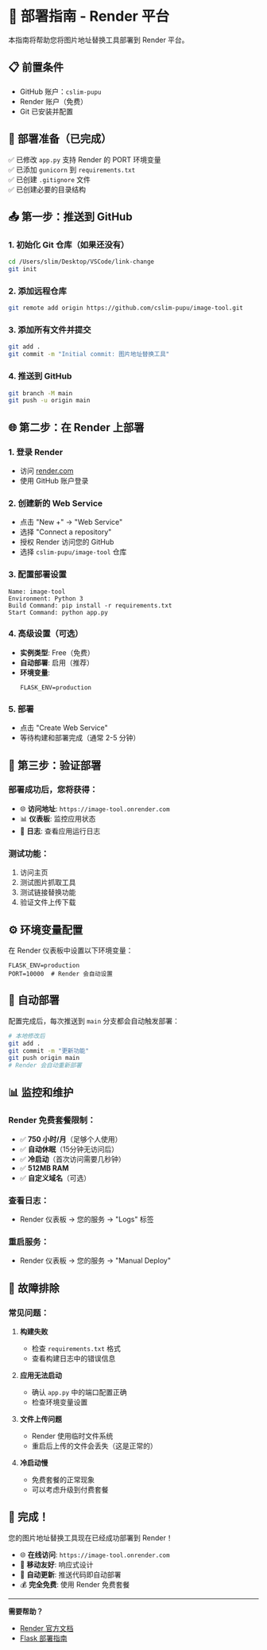 # 🚀 部署指南 - Render 平台

本指南将帮助您将图片地址替换工具部署到 Render 平台。

## 📋 前置条件

- GitHub 账户：`cslim-pupu`
- Render 账户（免费）
- Git 已安装并配置

## 🔧 部署准备（已完成）

✅ 已修改 `app.py` 支持 Render 的 PORT 环境变量  
✅ 已添加 `gunicorn` 到 `requirements.txt`  
✅ 已创建 `.gitignore` 文件  
✅ 已创建必要的目录结构  

## 📤 第一步：推送到 GitHub

### 1. 初始化 Git 仓库（如果还没有）
```bash
cd /Users/slim/Desktop/VSCode/link-change
git init
```

### 2. 添加远程仓库
```bash
git remote add origin https://github.com/cslim-pupu/image-tool.git
```

### 3. 添加所有文件并提交
```bash
git add .
git commit -m "Initial commit: 图片地址替换工具"
```

### 4. 推送到 GitHub
```bash
git branch -M main
git push -u origin main
```

## 🌐 第二步：在 Render 上部署

### 1. 登录 Render
- 访问 [render.com](https://render.com)
- 使用 GitHub 账户登录

### 2. 创建新的 Web Service
- 点击 "New +" → "Web Service"
- 选择 "Connect a repository"
- 授权 Render 访问您的 GitHub
- 选择 `cslim-pupu/image-tool` 仓库

### 3. 配置部署设置
```
Name: image-tool
Environment: Python 3
Build Command: pip install -r requirements.txt
Start Command: python app.py
```

### 4. 高级设置（可选）
- **实例类型**: Free（免费）
- **自动部署**: 启用（推荐）
- **环境变量**:
  ```
  FLASK_ENV=production
  ```

### 5. 部署
- 点击 "Create Web Service"
- 等待构建和部署完成（通常 2-5 分钟）

## 🎯 第三步：验证部署

### 部署成功后，您将获得：
- 🌐 **访问地址**: `https://image-tool.onrender.com`
- 📊 **仪表板**: 监控应用状态
- 📝 **日志**: 查看应用运行日志

### 测试功能：
1. 访问主页
2. 测试图片抓取工具
3. 测试链接替换功能
4. 验证文件上传下载

## ⚙️ 环境变量配置

在 Render 仪表板中设置以下环境变量：

```
FLASK_ENV=production
PORT=10000  # Render 会自动设置
```

## 🔄 自动部署

配置完成后，每次推送到 `main` 分支都会自动触发部署：

```bash
# 本地修改后
git add .
git commit -m "更新功能"
git push origin main
# Render 会自动重新部署
```

## 📊 监控和维护

### Render 免费套餐限制：
- ✅ **750 小时/月**（足够个人使用）
- ✅ **自动休眠**（15分钟无访问后）
- ✅ **冷启动**（首次访问需要几秒钟）
- ✅ **512MB RAM**
- ✅ **自定义域名**（可选）

### 查看日志：
- Render 仪表板 → 您的服务 → "Logs" 标签

### 重启服务：
- Render 仪表板 → 您的服务 → "Manual Deploy"

## 🚨 故障排除

### 常见问题：

1. **构建失败**
   - 检查 `requirements.txt` 格式
   - 查看构建日志中的错误信息

2. **应用无法启动**
   - 确认 `app.py` 中的端口配置正确
   - 检查环境变量设置

3. **文件上传问题**
   - Render 使用临时文件系统
   - 重启后上传的文件会丢失（这是正常的）

4. **冷启动慢**
   - 免费套餐的正常现象
   - 可以考虑升级到付费套餐

## 🎉 完成！

您的图片地址替换工具现在已经成功部署到 Render！

- 🌐 **在线访问**: `https://image-tool.onrender.com`
- 📱 **移动友好**: 响应式设计
- 🔄 **自动更新**: 推送代码即自动部署
- 💰 **完全免费**: 使用 Render 免费套餐

---

**需要帮助？**
- [Render 官方文档](https://render.com/docs)
- [Flask 部署指南](https://flask.palletsprojects.com/en/2.3.x/deploying/)